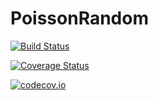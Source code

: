 # PoissonRandom

[![Build Status](https://travis-ci.org/ChrisRackauckas/PoissonRandom.jl.svg?branch=master)](https://travis-ci.org/ChrisRackauckas/PoissonRandom.jl)

[![Coverage Status](https://coveralls.io/repos/ChrisRackauckas/PoissonRandom.jl/badge.svg?branch=master&service=github)](https://coveralls.io/github/ChrisRackauckas/PoissonRandom.jl?branch=master)

[![codecov.io](http://codecov.io/github/ChrisRackauckas/PoissonRandom.jl/coverage.svg?branch=master)](http://codecov.io/github/ChrisRackauckas/PoissonRandom.jl?branch=master)
